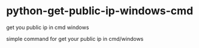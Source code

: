 # python-get-public-ip-windows-cmd
get you public ip in cmd windows

simple command for get your public ip in cmd/windows
